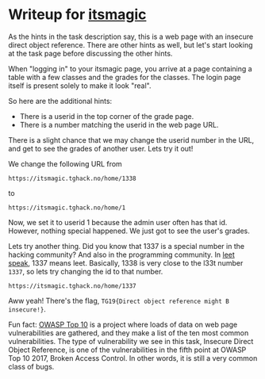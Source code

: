 # Writeup for [itsmagic](README.md)

As the hints in the task description say, this is a web page with an insecure 
direct object reference. There are other hints as well, but let's start looking
at the task page before discussing the other hints.

When "logging in" to your itsmagic page, you arrive at a page containing a table
with a few classes and the grades for the classes. The login page itself is 
present solely to make it look "real". 

So here are the additional hints:
* There is a userid in the top corner of the grade page.
* There is a number matching the userid in the web page URL.

There is a slight chance that we may change the userid number in the URL, and 
get to see the grades of another user. Lets try it out!

We change the following URL from
```
https://itsmagic.tghack.no/home/1338
```
to
```
https://itsmagic.tghack.no/home/1
```

Now, we set it to userid 1 because the admin user often has that id. However,
nothing special happened. We just got to see the user's grades.

Lets try another thing. Did you know that 1337 is a special number in the 
hacking community? And also in the programming community. In 
[leet speak](https://no.wikipedia.org/wiki/Leet), 1337 means leet. Basically, 
1338 is very close to the l33t number `1337`, so lets try changing the id to 
that number.

```
https://itsmagic.tghack.no/home/1337
```

Aww yeah! There's the flag, `TG19{Direct object reference might B insecure!}`.

Fun fact:
[OWASP Top 10](https://www.owasp.org/index.php/Top_10-2017_Top_10) is a project
where loads of data on web page vulnerabilities are gathered, and they make a
list of the ten most common vulnerabilities. The type of vulnerability we see
in this task, Insecure Direct Object Reference, is one of the vulnerabilities 
in the fifth point at OWASP Top 10 2017, Broken Access Control. In other words,
it is still a very common class of bugs.

